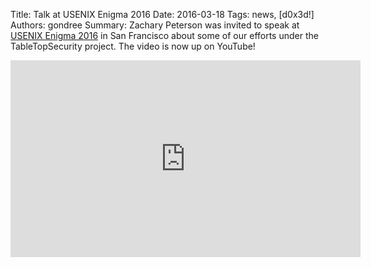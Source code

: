 Title: Talk at USENIX Enigma 2016
Date: 2016-03-18
Tags: news, [d0x3d!]
Authors: gondree
Summary: Zachary Peterson was invited to speak at [USENIX Enigma 2016](https://www.usenix.org/conference/enigma2016) in San Francisco about some of our efforts under the TableTopSecurity project. The video is now up on YouTube!

<center>
<iframe width="560" height="315" src="https://www.youtube.com/embed/tvRAny55WWI" frameborder="0" allowfullscreen></iframe>
</center>